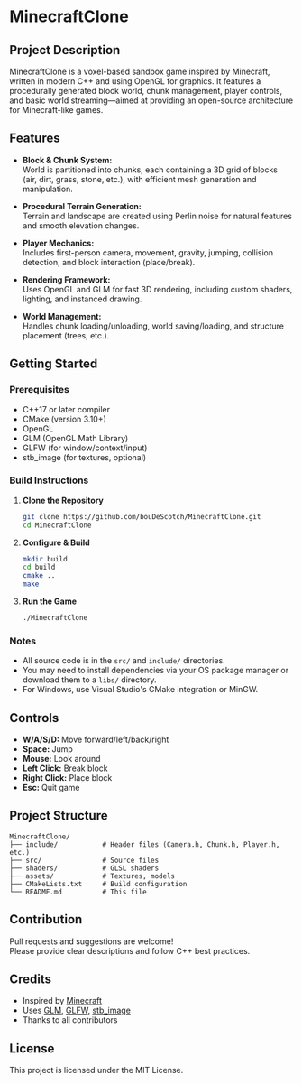 # MinecraftClone

## Project Description
MinecraftClone is a voxel-based sandbox game inspired by Minecraft, written in modern C++ and using OpenGL for graphics. It features a procedurally generated block world, chunk management, player controls, and basic world streaming—aimed at providing an open-source architecture for Minecraft-like games.

## Features

- **Block & Chunk System:**  
  World is partitioned into chunks, each containing a 3D grid of blocks (air, dirt, grass, stone, etc.), with efficient mesh generation and manipulation.

- **Procedural Terrain Generation:**  
  Terrain and landscape are created using Perlin noise for natural features and smooth elevation changes.

- **Player Mechanics:**  
  Includes first-person camera, movement, gravity, jumping, collision detection, and block interaction (place/break).

- **Rendering Framework:**  
  Uses OpenGL and GLM for fast 3D rendering, including custom shaders, lighting, and instanced drawing.

- **World Management:**  
  Handles chunk loading/unloading, world saving/loading, and structure placement (trees, etc.).

## Getting Started

### Prerequisites
- C++17 or later compiler
- CMake (version 3.10+)
- OpenGL
- GLM (OpenGL Math Library)
- GLFW (for window/context/input)
- stb_image (for textures, optional)

### Build Instructions

1. **Clone the Repository**
   ```bash
   git clone https://github.com/bouDeScotch/MinecraftClone.git
   cd MinecraftClone
   ```

2. **Configure & Build**
   ```bash
   mkdir build
   cd build
   cmake ..
   make
   ```

3. **Run the Game**
   ```bash
   ./MinecraftClone
   ```

### Notes
- All source code is in the `src/` and `include/` directories.
- You may need to install dependencies via your OS package manager or download them to a `libs/` directory.
- For Windows, use Visual Studio's CMake integration or MinGW.

## Controls

- **W/A/S/D:** Move forward/left/back/right
- **Space:** Jump
- **Mouse:** Look around
- **Left Click:** Break block
- **Right Click:** Place block
- **Esc:** Quit game

## Project Structure

```
MinecraftClone/
├── include/           # Header files (Camera.h, Chunk.h, Player.h, etc.)
├── src/               # Source files
├── shaders/           # GLSL shaders
├── assets/            # Textures, models
├── CMakeLists.txt     # Build configuration
└── README.md          # This file
```

## Contribution

Pull requests and suggestions are welcome!  
Please provide clear descriptions and follow C++ best practices.

## Credits

- Inspired by [Minecraft](https://www.minecraft.net)
- Uses [GLM](https://github.com/g-truc/glm), [GLFW](https://github.com/glfw/glfw), [stb_image](https://github.com/nothings/stb)
- Thanks to all contributors

## License

This project is licensed under the MIT License.
